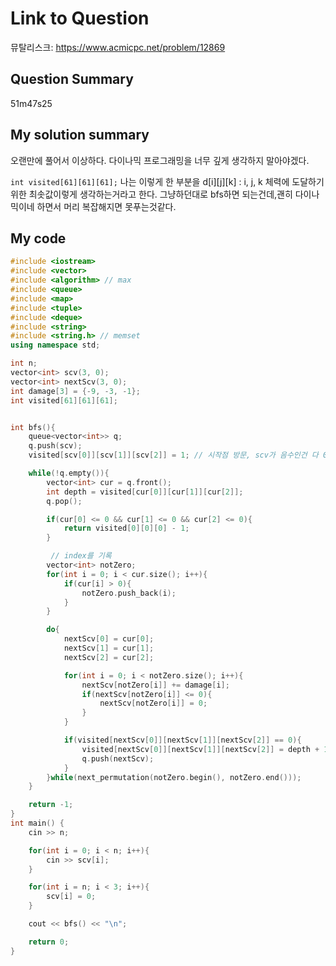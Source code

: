 # Link to Question

뮤탈리스크: https://www.acmicpc.net/problem/12869

## Question Summary

51m47s25

## My solution summary

오랜만에 풀어서 이상하다. 다이나믹 프로그래밍을 너무 깊게 생각하지 말아야겠다.

`int visited[61][61][61];` 나는 이렇게 한 부분을 d[i][j][k] : i, j, k 체력에 도달하기 위한 최솟값이렇게 생각하는거라고 한다. 그냥하던대로 bfs하면 되는건데,괜히 다이나믹이네 하면서 머리 복잡해지면 못푸는것같다.

## My code

```c++
#include <iostream>
#include <vector>
#include <algorithm> // max
#include <queue>
#include <map>
#include <tuple>
#include <deque>
#include <string>
#include <string.h> // memset
using namespace std;

int n;
vector<int> scv(3, 0);
vector<int> nextScv(3, 0);
int damage[3] = {-9, -3, -1};
int visited[61][61][61];


int bfs(){
    queue<vector<int>> q;
    q.push(scv);
    visited[scv[0]][scv[1]][scv[2]] = 1; // 시작점 방문, scv가 음수인건 다 0으로 만든다.

    while(!q.empty()){
        vector<int> cur = q.front();
        int depth = visited[cur[0]][cur[1]][cur[2]];
        q.pop();

        if(cur[0] <= 0 && cur[1] <= 0 && cur[2] <= 0){
            return visited[0][0][0] - 1;
        }

         // index를 기록
        vector<int> notZero;
        for(int i = 0; i < cur.size(); i++){
            if(cur[i] > 0){
                notZero.push_back(i);
            }
        }

        do{
            nextScv[0] = cur[0];
            nextScv[1] = cur[1];
            nextScv[2] = cur[2];

            for(int i = 0; i < notZero.size(); i++){
                nextScv[notZero[i]] += damage[i];
                if(nextScv[notZero[i]] <= 0){
                    nextScv[notZero[i]] = 0;
                }
            }

            if(visited[nextScv[0]][nextScv[1]][nextScv[2]] == 0){
                visited[nextScv[0]][nextScv[1]][nextScv[2]] = depth + 1;
                q.push(nextScv);
            }
        }while(next_permutation(notZero.begin(), notZero.end()));
    }

    return -1;
}
int main() {
    cin >> n;

    for(int i = 0; i < n; i++){
        cin >> scv[i];
    }

    for(int i = n; i < 3; i++){
        scv[i] = 0;
    }

    cout << bfs() << "\n";

    return 0;
}
```
